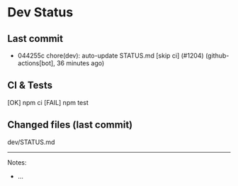 # Dev Status

## Last commit
- 044255c chore(dev): auto-update STATUS.md [skip ci] (#1204) (github-actions[bot], 36 minutes ago)
## CI & Tests
[OK] npm ci
[FAIL] npm test

## Changed files (last commit)
dev/STATUS.md

---
Notes:
- ...
